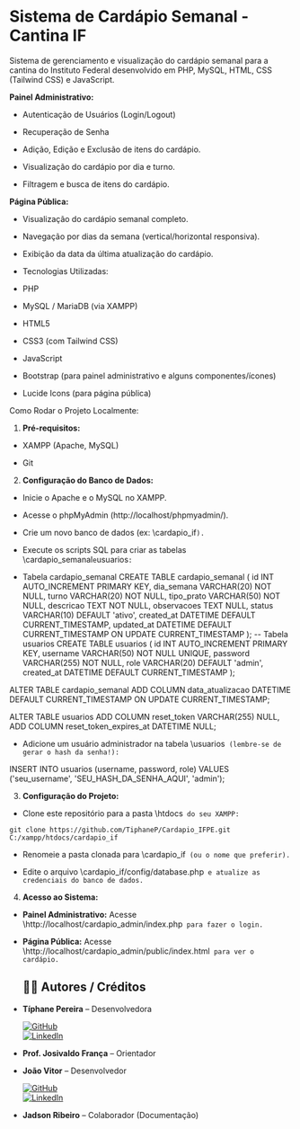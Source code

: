 # Sistema de Cardápio Semanal - Cantina IF
Sistema de gerenciamento e visualização do cardápio semanal para a cantina do Instituto Federal desenvolvido em PHP, MySQL, HTML, CSS (Tailwind CSS) e JavaScript.

**Painel Administrativo:**

- Autenticação de Usuários (Login/Logout)

- Recuperação de Senha

- Adição, Edição e Exclusão de itens do cardápio.

- Visualização do cardápio por dia e turno.

- Filtragem e busca de itens do cardápio.

**Página Pública:**

- Visualização do cardápio semanal completo.

- Navegação por dias da semana (vertical/horizontal responsiva).

- Exibição da data da última atualização do cardápio.

- Tecnologias Utilizadas:

* PHP

* MySQL / MariaDB (via XAMPP)

* HTML5

* CSS3 (com Tailwind CSS)

* JavaScript

* Bootstrap (para painel administrativo e alguns componentes/ícones)

* Lucide Icons (para página pública)

Como Rodar o Projeto Localmente:

1. **Pré-requisitos:**

* XAMPP (Apache, MySQL)

* Git

2. **Configuração do Banco de Dados:**

* Inicie o Apache e o MySQL no XAMPP.

* Acesse o phpMyAdmin (http://localhost/phpmyadmin/).

* Crie um novo banco de dados (ex: \cardapio_if`).`

* Execute os scripts SQL para criar as tabelas \cardapio_semanal` e `usuarios`:`

- Tabela cardapio_semanal
CREATE TABLE cardapio_semanal (
id INT AUTO_INCREMENT PRIMARY KEY,
dia_semana VARCHAR(20) NOT NULL,
turno VARCHAR(20) NOT NULL,
tipo_prato VARCHAR(50) NOT NULL,
descricao TEXT NOT NULL,
observacoes TEXT NULL,
status VARCHAR(10) DEFAULT 'ativo',
created_at DATETIME DEFAULT CURRENT_TIMESTAMP,
updated_at DATETIME DEFAULT CURRENT_TIMESTAMP ON UPDATE
CURRENT_TIMESTAMP
);
-- Tabela usuarios
CREATE TABLE usuarios (
id INT AUTO_INCREMENT PRIMARY KEY,
username VARCHAR(50) NOT NULL UNIQUE,
password VARCHAR(255) NOT NULL,
role VARCHAR(20) DEFAULT 'admin',
created_at DATETIME DEFAULT CURRENT_TIMESTAMP
);


ALTER TABLE cardapio_semanal
ADD COLUMN data_atualizacao DATETIME DEFAULT CURRENT_TIMESTAMP
ON UPDATE CURRENT_TIMESTAMP;

ALTER TABLE usuarios
ADD COLUMN reset_token VARCHAR(255) NULL,
ADD COLUMN reset_token_expires_at DATETIME NULL;

* Adicione um usuário administrador na tabela \usuarios` (lembre-se de gerar o hash da senha!):`

INSERT INTO usuarios (username, password, role) VALUES ('seu_username',
'SEU_HASH_DA_SENHA_AQUI', 'admin');

3. **Configuração do Projeto:**

* Clone este repositório para a pasta \htdocs` do seu XAMPP:`

`git clone https://github.com/TiphaneP/Cardapio_IFPE.git C:/xampp/htdocs/cardapio_if`

* Renomeie a pasta clonada para \cardapio_if` (ou o nome que preferir).`

* Edite o arquivo \cardapio_if/config/database.php` e atualize as credenciais do banco de dados.`

4. **Acesso ao Sistema:**

* **Painel Administrativo:** Acesse \http://localhost/cardapio_admin/index.php` para fazer o login.`

* **Página Pública:** Acesse \http://localhost/cardapio_admin/public/index.html` para ver o cardápio.`


  ## 👩‍💻 Autores / Créditos

- **Típhane Pereira** – Desenvolvedora  

  [![GitHub](https://img.shields.io/badge/GitHub-TiphaneP/-black?logo=github)](https://github.com/TiphaneP/)  
  [![LinkedIn](https://img.shields.io/badge/LinkedIn-tiphane-pereira-blue?logo=linkedin)](https://linkedin.com/in/tiphane-pereira/)


- **Prof. Josivaldo França** – Orientador  
  

- **João Vitor** – Desenvolvedor
  
  [![GitHub](https://img.shields.io/badge/GitHub-joaovitorbbs1-black?logo=github)](https://github.com/joaovitorbbs1/)  
  [![LinkedIn](https://img.shields.io/badge/LinkedIn-joaovitorbbs-blue?logo=linkedin)](https://linkedin.com/in/joaovitorbbs/)

  
- **Jadson Ribeiro** – Colaborador (Documentação)  




